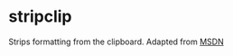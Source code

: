 stripclip
=========
Strips formatting from the clipboard.  Adapted from
[MSDN](https://msdn.microsoft.com/en-us/library/kz40084e%28v=vs.110%29.aspx)
